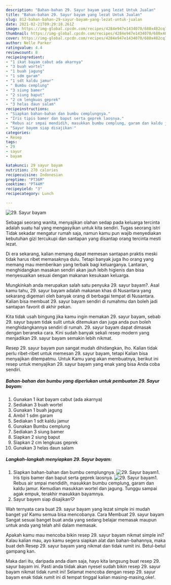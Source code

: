 ```yaml
---
description: "Bahan-bahan 29. Sayur bayam yang lezat Untuk Jualan"
title: "Bahan-bahan 29. Sayur bayam yang lezat Untuk Jualan"
slug: 812-bahan-bahan-29-sayur-bayam-yang-lezat-untuk-jualan
date: 2021-02-21T09:29:18.261Z
image: https://img-global.cpcdn.com/recipes/4284e947e1434070/680x482cq70/29-sayur-bayam-foto-resep-utama.jpg
thumbnail: https://img-global.cpcdn.com/recipes/4284e947e1434070/680x482cq70/29-sayur-bayam-foto-resep-utama.jpg
cover: https://img-global.cpcdn.com/recipes/4284e947e1434070/680x482cq70/29-sayur-bayam-foto-resep-utama.jpg
author: Nelle Parker
ratingvalue: 4.4
reviewcount: 8
recipeingredient:
- "1 ikat bayam cabut ada akarnya"
- "3 buah wortel"
- "1 buah jagung"
- "1 sdm garam"
- "1 sdt kaldu jamur"
- " Bumbu cemplung"
- "3 siung bamer"
- "2 siung baput"
- "2 cm lengkuas geprek"
- "3 helas daun salam"
recipeinstructions:
- "Siapkan bahan-bahan dan bumbu cemplungnya."
- "Iris tipis bamer dan baput serta geprek laosnya."
- "Rebus air smpai mendidih, masukkan bumbu cemplung, garam dan kaldu jamur. Kemudian masukkan wortel dan jagung. Tunggu sampai agak empuk, terakhir masukkan bayamnya."
- "Sayur bayem siap disajikan♡"
categories:
- Resep
tags:
- 29
- sayur
- bayam

katakunci: 29 sayur bayam 
nutrition: 270 calories
recipecuisine: Indonesian
preptime: "PT36M"
cooktime: "PT44M"
recipeyield: "3"
recipecategory: Lunch

---
```



![29. Sayur bayam](https://img-global.cpcdn.com/recipes/4284e947e1434070/680x482cq70/29-sayur-bayam-foto-resep-utama.jpg)

Sebagai seorang wanita, menyajikan olahan sedap pada keluarga tercinta adalah suatu hal yang mengasyikan untuk kita sendiri. Tugas seorang istri Tidak sekadar mengatur rumah saja, namun kamu pun wajib menyediakan kebutuhan gizi tercukupi dan santapan yang disantap orang tercinta mesti lezat.

Di era  sekarang, kalian memang dapat memesan santapan praktis meski tidak harus ribet memasaknya dulu. Tetapi banyak juga lho orang yang memang mau memberikan yang terbaik bagi keluarganya. Lantaran, menghidangkan masakan sendiri akan jauh lebih higienis dan bisa menyesuaikan sesuai dengan makanan kesukaan keluarga. 



Mungkinkah anda merupakan salah satu penyuka 29. sayur bayam?. Asal kamu tahu, 29. sayur bayam adalah makanan khas di Nusantara yang sekarang digemari oleh banyak orang di berbagai tempat di Nusantara. Kalian bisa membuat 29. sayur bayam sendiri di rumahmu dan boleh jadi santapan favorit di akhir pekan.

Kita tidak usah bingung jika kamu ingin memakan 29. sayur bayam, sebab 29. sayur bayam tidak sulit untuk ditemukan dan juga anda pun boleh menghidangkannya sendiri di rumah. 29. sayur bayam dapat dimasak dengan beraneka cara. Kini sudah banyak sekali resep modern yang menjadikan 29. sayur bayam semakin lebih nikmat.

Resep 29. sayur bayam pun sangat mudah dihidangkan, lho. Kalian tidak perlu ribet-ribet untuk memesan 29. sayur bayam, tetapi Kalian bisa menyajikan ditempatmu. Untuk Kamu yang akan membuatnya, berikut ini resep untuk menyajikan 29. sayur bayam yang enak yang bisa Anda coba sendiri.

<!--inarticleads1-->

##### Bahan-bahan dan bumbu yang diperlukan untuk pembuatan 29. Sayur bayam:

1. Gunakan 1 ikat bayam cabut (ada akarnya)
1. Sediakan 3 buah wortel
1. Gunakan 1 buah jagung
1. Ambil 1 sdm garam
1. Sediakan 1 sdt kaldu jamur
1. Gunakan  Bumbu cemplung
1. Sediakan 3 siung bamer
1. Siapkan 2 siung baput
1. Siapkan 2 cm lengkuas geprek
1. Gunakan 3 helas daun salam




<!--inarticleads2-->

##### Langkah-langkah menyiapkan 29. Sayur bayam:

1. Siapkan bahan-bahan dan bumbu cemplungnya.
<img src="https://img-global.cpcdn.com/steps/77f8b36ef0404407/160x128cq70/29-sayur-bayam-langkah-memasak-1-foto.jpg" alt="29. Sayur bayam">1. Iris tipis bamer dan baput serta geprek laosnya.
<img src="https://img-global.cpcdn.com/steps/e292f5726b5ddc27/160x128cq70/29-sayur-bayam-langkah-memasak-2-foto.jpg" alt="29. Sayur bayam">1. Rebus air smpai mendidih, masukkan bumbu cemplung, garam dan kaldu jamur. Kemudian masukkan wortel dan jagung. Tunggu sampai agak empuk, terakhir masukkan bayamnya.
1. Sayur bayem siap disajikan♡




Wah ternyata cara buat 29. sayur bayam yang lezat simple ini mudah banget ya! Kamu semua bisa mencobanya. Cara Membuat 29. sayur bayam Sangat sesuai banget buat anda yang sedang belajar memasak maupun untuk anda yang telah ahli dalam memasak.

Apakah kamu mau mencoba bikin resep 29. sayur bayam nikmat simple ini? Kalau kalian mau, ayo kamu segera siapkan alat dan bahan-bahannya, maka buat deh Resep 29. sayur bayam yang nikmat dan tidak rumit ini. Betul-betul gampang kan. 

Maka dari itu, daripada anda diam saja, hayo kita langsung buat resep 29. sayur bayam ini. Pasti anda tiidak akan nyesel sudah bikin resep 29. sayur bayam nikmat tidak rumit ini! Selamat mencoba dengan resep 29. sayur bayam enak tidak rumit ini di tempat tinggal kalian masing-masing,oke!.

